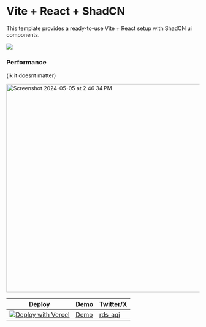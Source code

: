 # Vite + React + ShadCN

This template provides a ready-to-use Vite + React setup with ShadCN ui components.

<img src="https://vite-react-shadcn.vercel.app/og.png" />

### Performance
(ik it doesnt matter)

<img width="543" alt="Screenshot 2024-05-05 at 2 46 34 PM" src="https://github.com/rudrodip/vite-react-shadcn/assets/77154365/68fb9871-bd26-40e9-b6ef-b0d8be898c84">

<div align="center">

| Deploy | Demo | Twitter/X |
|-|-|-|
| [![Deploy with Vercel](https://vercel.com/button)](https://vercel.com/new/clone?repository-url=https%3A%2F%2Fgithub.com%2Frudrodip%2Fvite-react-shadcn) | [Demo](https://vite-react-shadcn.vercel.app) | [rds_agi](https://www.twitter.com/rds_agi) |

</div>
